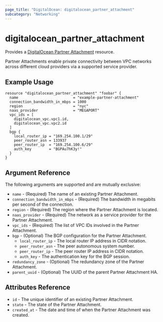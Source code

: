 ```yaml
---
page_title: "DigitalOcean: digitalocean_partner_attachment"
subcategory: "Networking"
---
```


# digitalocean_partner_attachment

Provides a [DigitalOcean Partner Attachment](#digitalocean_partner_attachment) resource.

Partner Attachments enable private connectivity between VPC networks across different cloud providers via a supported service provider.

## Example Usage

```hcl
resource "digitalocean_partner_attachment" "foobar" {
  name                         = "example-partner-attachment"
  connection_bandwidth_in_mbps = 1000
  region                       = "nyc"
  naas_provider                = "MEGAPORT"
  vpc_ids = [
    digitalocean_vpc.vpc1.id,
    digitalocean_vpc.vpc2.id
  ]
  bgp {
    local_router_ip = "169.254.100.1/29"
    peer_router_asn = 133937
    peer_router_ip  = "169.254.100.6/29"
    auth_key        = "BGPAu7hK3y!"
  }
}
```

## Argument Reference

The following arguments are supported and are mutually exclusive:

* `name` - (Required) The name of an existing Partner Attachment.
* `connection_bandwidth_in_mbps` - (Required) The bandwidth in megabits per second of the connection.
* `region` - (Required) The region where the Partner Attachment is located.
* `naas_provider` - (Required) The network as a service provider for the Partner Attachment.
* `vpc_ids` - (Required) The list of VPC IDs involved in the Partner Attachment.
* `bgp` - (Optional) The BGP configuration for the Partner Attachment.
    * `local_router_ip` - The local router IP address in CIDR notation.
    * `peer_router_asn` - The peer autonomous system number.
    * `peer_router_ip` - The peer router IP address in CIDR notation.
    * `auth_key` - The authentication key for the BGP session.
* `redundancy_zone` - (Optional) The redundancy zone of the Partner Attachment.
* `parent_uuid` - (Optional) The UUID of the parent Partner Attachment HA.

## Attributes Reference

* `id` - The unique identifier of an existing Partner Attachment.
* `state` - The state of the Partner Attachment.
* `created_at` - The date and time of when the Partner Attachment was created.
